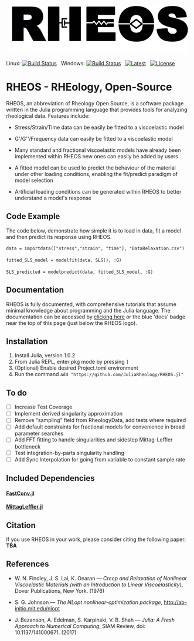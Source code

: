 <a name="logo"/>
<div align="center">
<img src="docs/Logo.png" height="130"></img>
</a>
</div>

Linux: [![Build Status](https://travis-ci.org/JuliaRheology/RHEOS.jl.svg?branch=master)](https://travis-ci.org/JuliaRheology/RHEOS.jl) &nbsp;
Windows: [![Build Status](https://ci.appveyor.com/api/projects/status/github/JuliaRheology/RHEOS.jl?branch=master&svg=true)](https://ci.appveyor.com/project/JuliaRheology/RHEOS-jl) &nbsp;
[![Latest](https://img.shields.io/badge/docs-latest-blue.svg)](https://JuliaRheology.github.io/RHEOS.jl/latest) &nbsp;
[![License](https://img.shields.io/badge/License-MIT-ff69b2.svg?style=flat)](LICENSE.md)

# RHEOS - RHEology, Open-Source
RHEOS, an abbreviation of Rheology Open Source, is a software package written in the Julia programming language that provides tools for analyzing rheological data. Features include:

- Stress/Strain/Time data can be easily be fitted to a viscoelastic model

- G'/G''/Frequency data can easily be fitted to a viscoelastic model

- Many standard and fractional viscoelastic models have already been implemented within RHEOS new ones can easily be added by users

- A fitted model can be used to predict the behaviour of the material under other loading conditions, enabling the fit/predict paradigm of model selection

- Artificial loading conditions can be generated within RHEOS to better understand a model's response

## Code Example
The code below, demonstrate how simple it is to load in data, fit a model and then predict its response using RHEOS.
```
data = importdata(["stress","strain", "time"], "DataRelaxation.csv")

fitted_SLS_model = modelfit(data, SLS(), :G)

SLS_predicted = modelpredict(data, fitted_SLS_model, :G)
```

## Documentation

RHEOS is fully documented, with comprehensive tutorials that assume minimal knowledge about programming and the Julia language. The documentation can be accessed by [clicking here](https://juliarheology.github.io/RHEOS.jl/latest/) or the blue 'docs' badge near the top of this page (just below the RHEOS logo).

## Installation
1. Install Julia, version 1.0.2
2. From Julia REPL, enter pkg mode by pressing ```]```
3. (Optional) Enable desired Project.toml environment
4. Run the command ```add "https://github.com/JuliaRheology/RHEOS.jl"```

## To do
- [ ] Increase Test Coverage
- [ ] Implement derived singularity approximation
- [ ] Remove "sampling" field from RheologyData, add tests where required
- [ ] Add default constraints for fractional models for convenience in broad parameter searches
- [ ] Add FFT fitting to handle singularities and sidestep Mittag-Leffler bottleneck
- [ ] Test integration-by-parts singularity handling
- [ ] Add Sync Interpolation for going from variable to constant sample rate

## Included Dependencies
#### [FastConv.jl](https://github.com/aamini/FastConv.jl)

#### [MittagLeffler.jl](https://github.com/jlapeyre/MittagLeffler.jl)

## Citation
If you use RHEOS in your work, please consider citing the following paper:
**TBA**

## References

+ W. N. Findley, J. S. Lai, K. Onaran — *Creep and Relaxation of Nonlinear Viscoelastic Materials (with an Introduction to Linear Viscoelasticity)*, Dover Publications, New York. (1976)

+ S. G. Johnson — *The NLopt nonlinear-optimization package*, http://ab-initio.mit.edu/nlopt

+ J. Bezanson, A. Edelman, S. Karpinski, V. B. Shah — *Julia: A Fresh Approach to Numerical Computing*, SIAM Review, doi: 10.1137/141000671. (2017)
